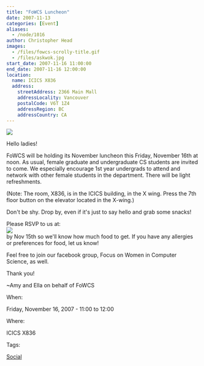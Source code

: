 ```yaml
---
title: "FoWCS Luncheon"
date: 2007-11-13
categories: [Event]
aliases:
  - /node/1016
author: Christopher Head
images:
  - /files/fowcs-scrolly-title.gif
  - /files/askwok.jpg
start_date: 2007-11-16 11:00:00
end_date: 2007-11-16 12:00:00
location:
  name: ICICS X836
  address:
    streetAddress: 2366 Main Mall
    addressLocality: Vancouver
    postalCode: V6T 1Z4
    addressRegion: BC
    addressCountry: CA
---
```


![](/files/fowcs-scrolly-title.gif)

Hello ladies!

FoWCS will be holding its November luncheon this Friday, November 16th at noon. As usual, female graduate and undergraduate CS students are invited to come. We especially encourage 1st year undergrads to attend and network with other female students in the department. There will be light refreshments.

(Note: The room, X836, is in the ICICS building, in the X wing. Press the 7th floor button on the elevator located in the X-wing.)

Don't be shy. Drop by, even if it's just to say hello and grab some snacks!

Please RSVP to us at: \
![](/files/askwok.jpg) \
by Nov 15th so we'll know how much food to get. If you have any allergies or preferences for food, let us know!

Feel free to join our facebook group, Focus on Women in Computer Science, as well.

Thank you!

~Amy and Ella
on behalf of FoWCS

When:

Friday, November 16, 2007 - 11:00 to 12:00

Where:

ICICS X836

Tags:

[Social](/social)
